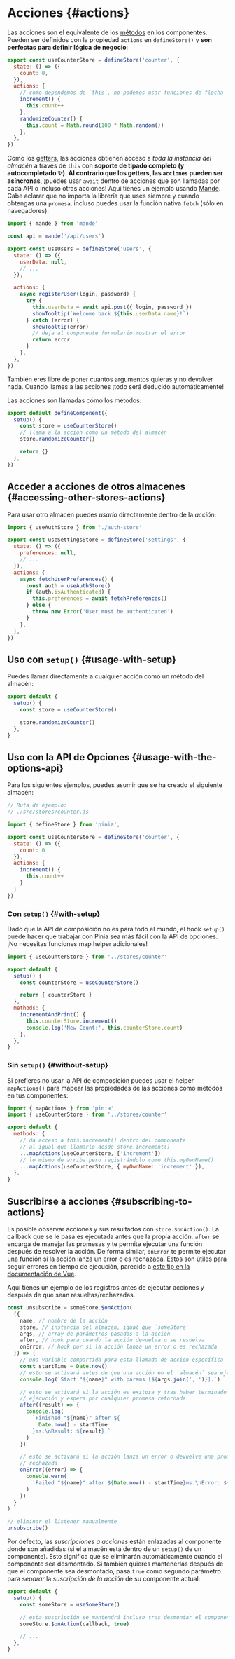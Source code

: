 # Acciones {#actions}

<VueSchoolLink
  href="https://vueschool.io/lessons/synchronous-and-asynchronous-actions-in-pinia"
  title="Learn all about actions in Pinia"
/>

Las acciones son el equivalente de los [métodos](https://v3.vuejs.org/guide/data-methods.html#methods) en los componentes. Pueden ser definidos con la propiedad `actions` en `defineStore()` y **son perfectas para definir lógica de negocio**:

```js
export const useCounterStore = defineStore('counter', {
  state: () => ({
    count: 0,
  }),
  actions: {
    // como dependemos de `this`, no podemos usar funciones de flecha
    increment() {
      this.count++
    },
    randomizeCounter() {
      this.count = Math.round(100 * Math.random())
    },
  },
})
```

Como los [getters](./getters.md), las acciones obtienen acceso a _toda la instancia del almacén_ a través de `this` con **soporte de tipado completo (y autocompletado ✨)**. **Al contrario que los getters, las `acciones` pueden ser asíncronas**, ¡puedes usar `await` dentro de acciones que son llamadas por cada API o incluso otras acciones! Aquí tienes un ejemplo usando [Mande](https://github.com/posva/mande). Cabe aclarar que no importa la librería que uses siempre y cuando obtengas una `promesa`, incluso puedes usar la función nativa `fetch` (sólo en navegadores):

```js
import { mande } from 'mande'

const api = mande('/api/users')

export const useUsers = defineStore('users', {
  state: () => ({
    userData: null,
    // ...
  }),

  actions: {
    async registerUser(login, password) {
      try {
        this.userData = await api.post({ login, password })
        showTooltip(`Welcome back ${this.userData.name}!`)
      } catch (error) {
        showTooltip(error)
        // deja al componente formulario mostrar el error
        return error
      }
    },
  },
})
```

También eres libre de poner cuantos argumentos quieras y no devolver nada. Cuando llames a las acciones ¡todo será deducido automáticamente!

Las acciones son llamadas cómo los métodos:

```js
export default defineComponent({
  setup() {
    const store = useCounterStore()
    // llama a la acción como un método del almacén
    store.randomizeCounter()

    return {}
  },
})
```

## Acceder a acciones de otros almacenes {#accessing-other-stores-actions}

Para usar otro almacén puedes _usarlo_ directamente dentro de la _acción_:

```js
import { useAuthStore } from './auth-store'

export const useSettingsStore = defineStore('settings', {
  state: () => ({
    preferences: null,
    // ...
  }),
  actions: {
    async fetchUserPreferences() {
      const auth = useAuthStore()
      if (auth.isAuthenticated) {
        this.preferences = await fetchPreferences()
      } else {
        throw new Error('User must be authenticated')
      }
    },
  },
})
```

## Uso con `setup()` {#usage-with-setup}

Puedes llamar directamente a cualquier acción como un método del almacén:

```js
export default {
  setup() {
    const store = useCounterStore()

    store.randomizeCounter()
  },
}
```

## Uso con la API de Opciones {#usage-with-the-options-api}

<VueSchoolLink
  href="https://vueschool.io/lessons/access-pinia-actions-in-the-options-api"
  title="Access Pinia Getters via the Options API"
/>

Para los siguientes ejemplos, puedes asumir que se ha creado el siguiente almacén:

```js
// Ruta de ejemplo:
// ./src/stores/counter.js

import { defineStore } from 'pinia',

export const useCounterStore = defineStore('counter', {
  state: () => ({
    count: 0
  }),
  actions: {
    increment() {
      this.count++
    }
  }
})
```

### Con `setup()` {#with-setup}

Dado que la API de composición no es para todo el mundo, el hook `setup()` puede hacer que trabajar con Pinia sea más fácil con la API de opciones. ¡No necesitas funciones map helper adicionales!

```js
import { useCounterStore } from '../stores/counter'

export default {
  setup() {
    const counterStore = useCounterStore()

    return { counterStore }
  },
  methods: {
    incrementAndPrint() {
      this.counterStore.increment()
      console.log('New Count:', this.counterStore.count)
    },
  },
}
```

### Sin `setup()` {#without-setup}

Si prefieres no usar la API de composición puedes usar el helper `mapActions()` para mapear las propiedades de las acciones como métodos en tus componentes:

```js
import { mapActions } from 'pinia'
import { useCounterStore } from '../stores/counter'

export default {
  methods: {
    // da acceso a this.increment() dentro del componente
    // al igual que llamarlo desde store.increment()
    ...mapActions(useCounterStore, ['increment'])
    // lo mismo de arriba pero registrándolo como this.myOwnName()
    ...mapActions(useCounterStore, { myOwnName: 'increment' }),
  },
}
```

## Suscribirse a acciones {#subscribing-to-actions}

Es posible observar acciones y sus resultados con `store.$onAction()`. La callback que se le pasa es ejecutada antes que la propia acción. `after` se encarga de manejar las promesas y te permite ejecutar una función después de resolver la acción. De forma similar, `onError` te permite ejecutar una función si la acción lanza un error o es rechazada. Estos son útiles para seguir errores en tiempo de ejecución, parecido a [este tip en la documentación de Vue](https://v3.vuejs.org/guide/tooling/deployment.html#tracking-runtime-errors).

Aquí tienes un ejemplo de los registros antes de ejecutar acciones y después de que sean resueltas/rechazadas.

```js
const unsubscribe = someStore.$onAction(
  ({
    name, // nombre de la acción
    store, // instancia del almacén, igual que `someStore`
    args, // array de parámetros pasados a la acción
    after, // hook para cuando la acción devuelva o se resuelva
    onError, // hook por si la acción lanza un error o es rechazada
  }) => {
    // una variable compartida para esta llamada de acción específica
    const startTime = Date.now()
    // esto se activará antes de que una acción en el `almacén` sea ejecutada
    console.log(`Start "${name}" with params [${args.join(', ')}].`)

    // esto se activará si la acción es exitosa y tras haber terminado su 
    // ejecución y espera por cualquier promesa retornada
    after((result) => {
      console.log(
        `Finished "${name}" after ${
          Date.now() - startTime
        }ms.\nResult: ${result}.`
      )
    })

    // esto se activará si la acción lanza un error o devuelve una promesa 
    // rechazada
    onError((error) => {
      console.warn(
        `Failed "${name}" after ${Date.now() - startTime}ms.\nError: ${error}.`
      )
    })
  }
)

// eliminar el listener manualmente
unsubscribe()
```

Por defecto, las _suscripciones a acciones_ están enlazadas al componente donde son añadidas (si el almacén está dentro de un `setup()` de un componente). Esto significa que se eliminarán automáticamente cuando el componente sea desmontado. Si también quieres mantenerlas después de que el componente sea desmontado, pasa `true` como segundo parámetro para _separar_ la _suscripción de la acción_ de su componente actual:

```js
export default {
  setup() {
    const someStore = useSomeStore()

    // esta suscripción se mantendrá incluso tras desmontar el componente
    someStore.$onAction(callback, true)

    // ...
  },
}
```
